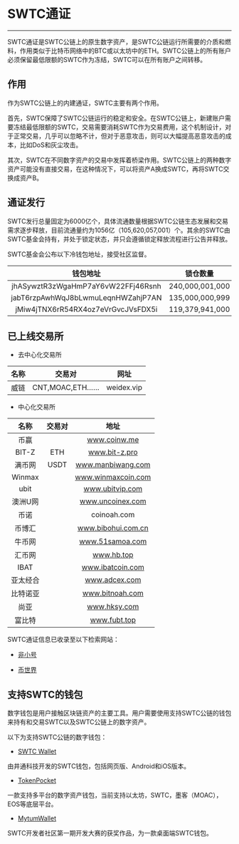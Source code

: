 # SWTC通证

***

SWTC通证是SWTC公链上的原生数字资产，是SWTC公链运行所需要的介质和燃料，作用类似于比特币网络中的BTC或以太坊中的ETH。SWTC公链上的所有账户必须保留最低限额的SWTC作为冻结，SWTC可以在所有账户之间转移。

## 作用

作为SWTC公链上的内建通证，SWTC主要有两个作用。

首先，SWTC保障了SWTC公链运行的稳定和安全。在SWTC公链上，新建账户需要冻结最低限额的SWTC，交易需要消耗SWTC作为交易费用，这个机制设计，对于正常交易，几乎可以忽略不计，但对于恶意攻击，则可以大幅提高恶意攻击的成本，比如DoS和灰尘攻击。

其次，SWTC在不同数字资产的交易中发挥着桥梁作用。SWTC公链上的两种数字资产可能没有直接交易，在这种情况下，可以将资产A换成SWTC，再将SWTC交换成资产B。

## 通证发行

SWTC发行总量固定为6000亿个，具体流通数量根据SWTC公链生态发展和交易需求逐步释放，目前流通量约为1056亿（105,620,057,001）个。其余的SWTC由SWTC基金会持有，并处于锁定状态，并只会遵循锁定释放流程进行公告并释放。

SWTC基金会公布以下冷钱包地址，接受社区监督。

| 钱包地址 | 锁仓数量 |
| :-: | :-: |
| jhASywztR3zWgaHmP7aY6vW22FFj46Rsnh | 240,000,001,000 |
| jabT6rzpAwhWqJ8bLwmuLeqnHWZahjP7AN | 135,000,000,999 |
| jMiw4jTNX6rR54RX4oz7eVrGvcJVsFDX5i | 119,379,941,000 |

## 已上线交易所

* 去中心化交易所

| 名称 | 交易对 | 网址 |
| :-: | :-: | :-: |
| 威链 | CNT,MOAC,ETH…… | weidex.vip |

* 中心化交易所

名称|交易对|地址
:-:|:-:|:-:
币赢||www.coinw.me
BIT-Z|ETH|www.bit-z.pro
满币网|USDT|www.manbiwang.com
Winmax||www.winmaxcoin.com
ubit||www.ubitvip.com
澳洲U网||www.uncoinex.com
币诺||coinoah.com
币博汇||www.bibohui.com.cn
牛币网||www.51samoa.com
汇币网||www.hb.top
IBAT||www.ibatcoin.com
亚太经合||www.adcex.com
比特诺亚||www.bitnoah.com
尚亚||www.hksy.com
富比特||www.fubt.top

SWTC通证信息已收录至以下检索网站：

* [非小号](https://www.feixiaohao.com/currencies/swtc/)

* [币世界](http://www.bishijie.com/hangqing/coin/swtc/)

## 支持SWTC的钱包

数字钱包是用户接触区块链资产的主要工具。用户需要使用支持SWTC公链的钱包来持有和交易SWTC以及SWTC公链上的数字资产。

以下为支持SWTC公链的数字钱包：

* [SWTC Wallet](https://app.swtc.pro)

由井通科技开发的SWTC钱包，包括网页版、Android和iOS版本。

* [TokenPocket](https://www.mytokenpocket.vip/)

一款支持多平台的数字资产钱包，当前支持以太坊，SWTC，墨客（MOAC），EOS等底层平台。

* [MytumWallet](http://www.bbswtc.com/forum.php?mod=viewthread&tid=381&extra=page%3D1)

SWTC开发者社区第一期开发大赛的获奖作品，为一款桌面端SWTC钱包。
